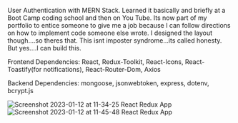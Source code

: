 User Authentication with MERN Stack.  Learned it basically and briefly at a Boot Camp coding school and then on You Tube. Its now part of my portfolio to entice someone to give me a job because I can follow directions on how to implement code someone else wrote.   I designed the layout though....so theres that. This isnt imposter syndrome...its called honesty.  But yes....I can build this. 

Frontend Dependencies: React, Redux-Toolkit, React-Icons, React-Toastify(for notifications), React-Router-Dom, Axios

Backend Dependencies: mongoose, jsonwebtoken, express, dotenv, bcrypt.js

![Screenshot 2023-01-12 at 11-34-25 React Redux App](https://user-images.githubusercontent.com/72115377/212150462-eefabde9-8d96-444f-9357-de371d061908.png)
![Screenshot 2023-01-12 at 11-45-48 React Redux App](https://user-images.githubusercontent.com/72115377/212152761-221371f3-9a95-4a37-8302-dbc39aaf1a2d.png)
